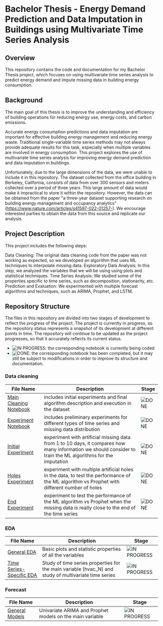 # Bachelor Thesis - Energy Demand Prediction and Data Imputation in Buildings using Multivariate Time Series Analysis

## Overview

This repository contains the code and documentation for my Bachelor Thesis project, which focuses on using multivariate time series analysis to predict energy demand and impute missing data in building energy consumption.

## Background

The main goal of this thesis is to improve the understanding and efficiency of building operations for reducing energy use, energy costs, and carbon emissions.

Accurate energy consumption predictions and data imputation are important for effective building energy management and reducing energy waste. Traditional single-variable time series methods may not always provide adequate results for this task, especially when multiple variables are involved in energy consumption. This project explores the use of multivariate time series analysis for improving energy demand prediction and data imputation in buildings.

Unfortunately, due to the large dimensions of the data, we were unable to include it in this repository. The dataset collected from the office building in Berkeley, California, consists of data from over 300 sensors and meters collected over a period of three years. This large amount of data would make it impractical to store it within the repository. However, the data can be obtained from the paper "a three-year dataset supporting research on building energy management and occupancy analytics" (https://www.nature.com/articles/s41597-022-01257-). We encourage interested parties to obtain the data from this source and replicate our analysis.


## Project Description

This project includes the following steps:

Data Cleaning: The original data cleaning code from the paper was not working as expected, so we developed an algorithm that uses ML techniques to interpolate missing data.
Exploratory Data Analysis: In this step, we analyzed the variables that we will be using using plots and statistical techniques.
Time Series Analysis: We studied some of the properties specific to time series, such as decomposition, stationarity, etc.
Prediction and Evaluation: We experimented with multiple forecast algorithms and techniques, such as ARIMA, Prophet, and LSTM.

## Repository Structure 

The files in this repository are divided into two stages of development to reflect the progress of the project. The project is currently in progress, so the repository status represents a snapshot of its development at different points in time. The repository will continue to be updated as the project progresses, so that it accurately reflects its current status.

* ![IN PROGRESS](https://img.shields.io/badge/-PENDING-yellow): the corresponding notebook is currently being coded
* ![DONE](https://img.shields.io/badge/-DONE-green): the corresponding notebook has been completed, but it may still be subject to modifications in order to improve its structure and documentation.


### Data cleaning

| File Name | Description | Stage |
| --- | --- | --- |
| [Main Cleaning Notebook](https://github.com/maaguado/time-series-building59/blob/main/Data%20Cleaning/data_cleaning.ipynb) | includes initial experiments and final algorithm description and execution in the dataset | ![DONE](https://img.shields.io/badge/-DONE-green) |
| [Experiment Notebook](https://github.com/maaguado/time-series-building59/blob/main/Data%20Cleaning/experimento.ipynb) | includes preliminary experiments for different types of time series and missing data distribution | ![DONE](https://img.shields.io/badge/-DONE-green) |
| [Initial Experiment](https://github.com/maaguado/time-series-building59/tree/main/Data%20Cleaning/experimentos/base) | experiment with artificial missing data from 1 to 10 days, it compares how many information we should consider to train the ML algorithms for the imputation | ![DONE](https://img.shields.io/badge/-DONE-green) |
| [Holes Experiment](https://github.com/maaguado/time-series-building59/tree/main/Data%20Cleaning/experimentos/huecos) | experiment with multiple artificial holes in the data, to test the performance of the ML algorithm vs Prophet with different number of holes | ![DONE](https://img.shields.io/badge/-DONE-green) |
| [End Experiment](https://github.com/maaguado/time-series-building59/tree/main/Data%20Cleaning/experimentos/final) | experiment to test the performance of the ML algorithm vs Prophet when the missing data is really close to the end of the time series | ![DONE](https://img.shields.io/badge/-DONE-green) |





### EDA

| File Name | Description | Stage |
| --- | --- | --- |
| [General EDA](https://github.com/maaguado/time-series-building59/blob/main/EDA/EDA_General.ipynb) | Basic plots and statistic properties of all the variables | ![IN PROGRESS](https://img.shields.io/badge/-PENDING-yellow) |
| [Time Series- Specific EDA](https://github.com/maaguado/time-series-building59/blob/main/EDA/EDA_timeseries.ipynb) | Study of time series properties for the main variable (hvac_N) and study of multivariate time series | ![IN PROGRESS](https://img.shields.io/badge/-PENDING-yellow) |



### Forecast



| File Name | Description | Stage |
| --- | --- | --- |
| [General Models](https://github.com/maaguado/time-series-building59/blob/main/Forecast/models.ipynb) | Univariate ARIMA and Prophet models on the main variable  | ![IN PROGRESS](https://img.shields.io/badge/-PENDING-yellow) |
